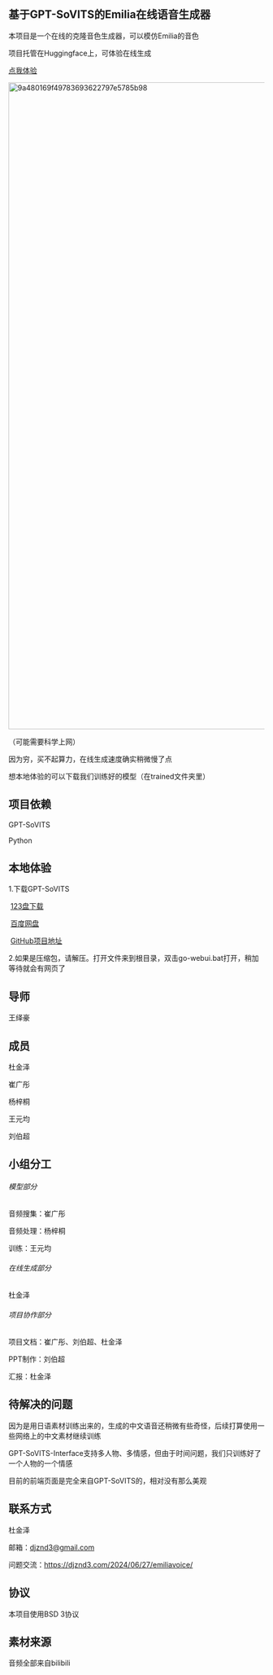 ## </center>基于GPT-SoVITS的Emilia在线语音生成器

本项目是一个在线的克隆音色生成器，可以模仿Emilia的音色

项目托管在Huggingface上，可体验在线生成

[点我体验](https://huggingface.co/spaces/nickdu3/EmiliaVoice)

<img width="1271" alt="9a480169f49783693622797e5785b98" src="https://github.com/Bistu-OSSDT-2024/29-EmiliaVoice/assets/169467925/b81d008f-7aab-4246-b752-ec7ce6ebee0b">


（可能需要科学上网）

因为穷，买不起算力，在线生成速度确实稍微慢了点

想本地体验的可以下载我们训练好的模型（在trained文件夹里）

## 项目依赖

GPT-SoVITS

Python

## 本地体验

1.下载GPT-SoVITS

​	[123盘下载](https://www.123pan.com/s/5tIqVv-GVRcv.html)

​	[百度网盘](https://pan.baidu.com/share/init?surl=OE5qL0KreO-ASHwm6Zl9gA&pwd=mqpi)

​	[GitHub项目地址](https://github.com/RVC-Boss/GPT-SoVITS)

2.如果是压缩包，请解压。打开文件来到根目录，双击go-webui.bat打开，稍加等待就会有网页了

## 导师

王绎豪

## 成员

杜金泽

崔广彤

杨梓桐

王元均

刘伯超

## 小组分工

###### 模型部分

音频搜集：崔广彤

音频处理：杨梓桐

训练：王元均

###### 在线生成部分

杜金泽

###### 项目协作部分

项目文档：崔广彤、刘伯超、杜金泽

PPT制作：刘伯超

汇报：杜金泽

## 待解决的问题

因为是用日语素材训练出来的，生成的中文语音还稍微有些奇怪，后续打算使用一些网络上的中文素材继续训练

GPT-SoVITS-Interface支持多人物、多情感，但由于时间问题，我们只训练好了一个人物的一个情感

目前的前端页面是完全来自GPT-SoVITS的，相对没有那么美观

## 联系方式

杜金泽

邮箱：djznd3@gmail.com

问题交流：https://djznd3.com/2024/06/27/emiliavoice/

## 协议

本项目使用BSD 3协议

## 素材来源

音频全部来自bilibili
